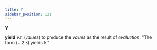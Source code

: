 ```yaml
---
title: Y
sidebar_position: 121
---
```


**Y** 

**yield** *v.t.* (*values*) to produce the *values* as the result of *evaluation*. "The form (+ 2 3) yields 5." 
